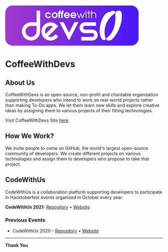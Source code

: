 ![CoffeeWithDevs](logo.png "CoffeeWithDevs")

# CoffeeWithDevs

## About Us

CoffeeWithDevs is an open-source, non-profit and charitable organisation supporting developers who intend to work on real-world projects rather than making To-Do apps. We let them learn new skills and explore creative ideas by assigning them to various projects of their fitting technologies.

Visit CoffeeWithDevs Site [here](https://coffeewithdevs.github.io/).

## How We Work?

We invite people to come on GitHub, the world's largest open-source community of developers. We create different projects on various technologies and assign them to developers who propose to take that project.

## CodeWithUs

CodeWithUs is a collaboration platform supporting developers to participate in Hacktoberfest events organised in October every year.

**CodeWithUs 2021:** [Repository](https://github.com/CoffeeWithDevs/CodeWithUs-2021) • [Website](https://coffeewithdevs.github.io/CodeWithUs-2021/)

### Previous Events

- CodeWithUs 2020 - [Repository](https://github.com/CoffeeWithDevs/CodeWithUs) • [Website](https://coffeewithdevs.github.io/CodeWithUs/)

---

**Thank You**
